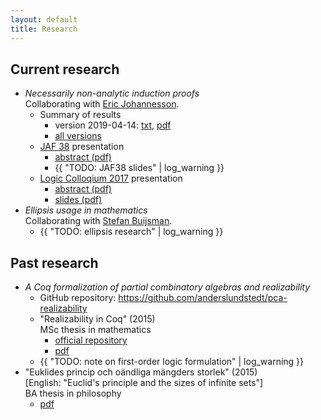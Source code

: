 ```yaml
---
layout: default
title: Research
---
```

## Current research
- *Necessarily non-analytic induction proofs*  
  Collaborating with [Eric Johannesson](https://sites.google.com/view/ericjohannesson).
  - Summary of results
    - version 2019-04-14:
      [txt](/research/non_analytic_induction/summary/lundstedt_non_analytic_induction_summary_20190414.txt),
      [pdf](/research/non_analytic_induction/summary/lundstedt_non_analytic_induction_summary_20190414.pdf)
    - [all versions](./research/non_analytic_induction/summary)
  - [JAF 38](https://jaf2019nyc.com) presentation
    - [abstract (pdf)](/research/non_analytic_induction/JAF38/lundstedt_non_analytic_induction_JAF38_20190402.pdf)
    - {{ "TODO: JAF38 slides" | log_warning }}
  - [Logic Colloqium 2017](https://www.math-stockholm.se/konferenser-och-akti/logic-in-stockholm-2/logic-colloquium-201)
    presentation
    - [abstract (pdf)](/research/non_analytic_induction/LC2017/lundstedt_non_analytic_induction_LC2017_abstract_2017.pdf)
    - [slides (pdf)](/research/non_analytic_induction/LC2017/lundstedt_non_analytic_induction_LC2017_slides_2017.pdf)
- *Ellipsis usage in mathematics*  
  Collaborating with [Stefan Buijsman](https://www.philosophy.su.se/forskning/v%C3%A5ra-forskare/doktorander/stefan-buijsman-1.203331).
  - {{ "TODO: ellipsis research" | log_warning }}

## Past research
- *A Coq formalization of partial combinatory algebras and realizability*
  - GitHub repository: <https://github.com/anderslundstedt/pca-realizability>
  - "Realizability in Coq" (2015)  
    MSc thesis in mathematics
    - [official repository](https://urn.kb.se/resolve?urn=urn:nbn:se:kth:diva-174109)
    - [pdf](https://kth.diva-portal.org/smash/get/diva2:858615/FULLTEXT01.pdf)
  - {{ "TODO: note on first-order logic formulation" | log_warning }}
- "Euklides princip och oändliga mängders storlek" (2015)  
  [English: "Euclid's principle and the sizes of infinite sets"]  
  BA thesis in philosophy
  - [pdf](/research/lundstedt_ba_thesis_philosophy_2015.pdf)
